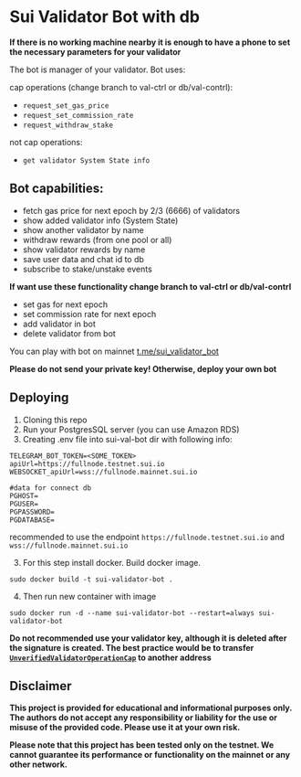 # Sui Validator Bot with db

**If there is no working machine nearby it is enough to have a phone to set the necessary parameters for your
validator**

The bot is manager of your validator. Bot uses:

cap operations (change branch to val-ctrl or db/val-contrl):

- `request_set_gas_price`
- `request_set_commission_rate`
- `request_withdraw_stake`

not cap operations:

- `get validator System State info`

## Bot capabilities:

- fetch gas price for next epoch by 2/3 (6666) of validators
- show added validator info (System State)
- show another validator by name
- withdraw rewards (from one pool or all)
- show validator rewards by name
- save user data and chat id to db
- subscribe to stake/unstake events

**If want use these functionality change branch to val-ctrl or db/val-contrl**

- set gas for next epoch
- set commission rate for next epoch
- add validator in bot
- delete validator from bot

You can play with bot on mainnet [t.me/sui_validator_bot](https://t.me/sui_validator_bot)

**Please do not send your private key! Otherwise, deploy your own bot**

## Deploying

1. Cloning this repo
2. Run your PostgresSQL server (you can use Amazon RDS)
3. Creating .env file into sui-val-bot dir with following info:

```
TELEGRAM_BOT_TOKEN=<SOME_TOKEN>
apiUrl=https://fullnode.testnet.sui.io
WEBSOCKET_apiUrl=wss://fullnode.mainnet.sui.io

#data for connect db
PGHOST=
PGUSER=
PGPASSWORD=
PGDATABASE=
```

recommended to use the endpoint `https://fullnode.testnet.sui.io` and `wss://fullnode.mainnet.sui.io`

3. For this step install docker. Build docker image.

```
sudo docker build -t sui-validator-bot .
```

4. Then run new container with image

```
sudo docker run -d --name sui-validator-bot --restart=always sui-validator-bot
```

**Do not recommended use your validator key, although it is deleted after the signature is created. The best practice
would be to transfer
[`UnverifiedValidatorOperationCap`](https://github.com/MystenLabs/sui/blob/main/nre/sui_for_node_operators.md#operation-cap)
to another address**

## Disclaimer

**This project is provided for educational and informational purposes only. The authors do not accept any responsibility
or liability for the use or misuse of the provided code. Please use it at your own risk.**

**Please note that this project has been tested only on the testnet. We cannot guarantee its performance or
functionality on the mainnet or any other network.**
